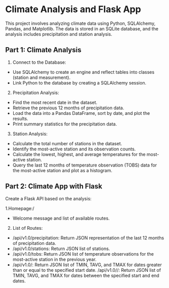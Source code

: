 # Climate Analysis and Flask App
This project involves analyzing climate data using Python, SQLAlchemy, Pandas, and Matplotlib. The data is stored in an SQLite database, and the analysis includes precipitation and station analysis.

## Part 1: Climate Analysis
1. Connect to the Database:
  * Use SQLAlchemy to create an engine and reflect tables into classes (station and measurement).
  * Link Python to the database by creating a SQLAlchemy session.

2. Precipitation Analysis:
  * Find the most recent date in the dataset.
  * Retrieve the previous 12 months of precipitation data.
  * Load the data into a Pandas DataFrame, sort by date, and plot the results.
  * Print summary statistics for the precipitation data.

3. Station Analysis:
  * Calculate the total number of stations in the dataset.
  * Identify the most-active station and its observation counts.
  * Calculate the lowest, highest, and average temperatures for the most-active station.
  * Query the last 12 months of temperature observation (TOBS) data for the most-active station and plot as a histogram.

## Part 2: Climate App with Flask
Create a Flask API based on the analysis:

1.Homepage:/
  * Welcome message and list of available routes.

2. List of Routes:
  * /api/v1.0/precipitation: Return JSON representation of the last 12 months of precipitation data.
  * /api/v1.0/stations: Return JSON list of stations.
  * /api/v1.0/tobs: Return JSON list of temperature observations for the most-active station in the previous year.
  * /api/v1.0/<start>: Return JSON list of TMIN, TAVG, and TMAX for dates greater than or equal to the specified start date.
  /api/v1.0/<start>/<end>: Return JSON list of TMIN, TAVG, and TMAX for dates between the specified start and end dates.
